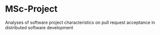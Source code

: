 # MSc-Project
Analyses of software project characteristics on pull request acceptance in distributed software development
